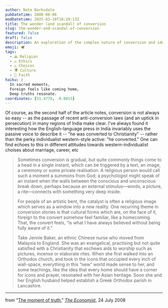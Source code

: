 ```yaml
---
author: Nate Barksdale
pubDatetime: 2008-08-06
modDatetime: 2025-03-10T18:29:13Z
title: The wonder (and scandal) of conversion
slug: the-wonder-and-scandal-of-conversion
featured: false
draft: false
description: An exploration of the complex nature of conversion and identity, illustrated through Jennie Baker's experience with Orthodoxy in England.
emoji: 🕊️
tags:
  - ⛪ Religion
  - ⚖️ Ethics
  - ⚖️ Choices
  - 🌍 Culture
  - 🙏 Faith
haiku: |
  In sacred moments,  
  Foreign feels like coming home,  
  Deep truths resonate.
coordinates: [51.4779, -0.0015]
---
```


Of course, as the second half of the article notes, conversion is not always so easy -- as the passage of recent anti-conversion laws (and an uptick in persecution) in many regions of India make clear. I've always found it interesting how the English-language press in India invariably uses the passive voice to describe it -- "he was converted to Christianity" -- rather than the perky individualist western-style active: "he converted." One can find echoes to this in different attitudes towards western-individualist choises about marriage, career, etc

> Sometimes conversion is gradual, but quite commonly things come to a head in a single instant, which can be triggered by a text, an image, a ceremony or some private realisation. A religious person would call such a moment a summons from God; a psychologist might speak of an instant when the walls between the conscious and unconscious break down, perhaps because an external stimulus—words, a picture, a rite—connects with something very deep inside.
>
> For people of an artistic bent, the catalyst is often a religious image which serves as a window into a new reality. One recurring theme in conversion stories is that cultural forms which are, on the face of it, foreign to the convert somehow feel familiar, like a homecoming. That, the convert feels, “is what I have always believed without being fully aware of it.”
>
> Take Jennie Baker, an ethnic Chinese nurse who moved from Malaysia to England. She was an evangelical, practising but not quite satisfied with a Christianity that eschews aids to worship such as pictures, incense or elaborate rites. When she first walked into an Orthodox church, and took in the icons that occupied every inch of wall-space, everything in this “new” world made sense to her, and some teachings, like the idea that every home should have a corner for icons and prayer, resonated with her Asian heritage. Soon she and her English husband helped establish a Greek Orthodox parish in Lancashire.

---

from "[The moment of truth](http://www.economist.com/displayStory.cfm?story_id=11784873)," [_The Economist_](http://www.economist.com/displayStory.cfm?story_id=11784873), 24 July 2008
